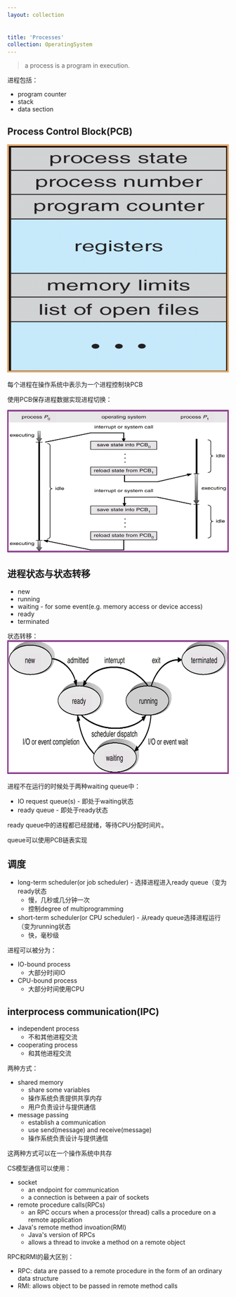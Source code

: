 ```yaml
---
layout: collection


title: 'Processes'
collection: OperatingSystem
---
```


>a process is a program in execution.

进程包括：
- program counter
- stack
- data section

## Process Control Block(PCB)

![3-2](./_img/3-2.png)

每个进程在操作系统中表示为一个进程控制块PCB

使用PCB保存进程数据实现进程切换：

![3-3](./_img/3-3.png)

## 进程状态与状态转移

- new
- running
- waiting - for some event(e.g. memory access or device access)
- ready
- terminated


状态转移：
![3-1](./_img/3-1.png)

进程不在运行的时候处于两种waiting queue中：
- IO request queue(s) - 即处于waiting状态
- ready queue - 即处于ready状态

ready queue中的进程都已经就绪，等待CPU分配时间片。

queue可以使用PCB链表实现

## 调度

- long-term scheduler(or job scheduler) - 选择进程进入ready queue（变为ready状态
  - 慢，几秒或几分钟一次
  - 控制degree of multiprogramming
- short-term scheduler(or CPU scheduler) - 从ready queue选择进程运行（变为running状态
  - 快，毫秒级

进程可以被分为：
- IO-bound process
  - 大部分时间IO
- CPU-bound process
  - 大部分时间使用CPU

## interprocess communication(IPC)

- independent process
  - 不和其他进程交流
- cooperating process
  - 和其他进程交流

两种方式：
- shared memory
  - share some variables
  - 操作系统负责提供共享内存
  - 用户负责设计与提供通信
- message passing
  - establish a communication
  - use send(message) and receive(message)
  - 操作系统负责设计与提供通信

这两种方式可以在一个操作系统中共存

CS模型通信可以使用：
- socket
  - an endpoint for communication
  - a connection is between a pair of sockets
- remote procedure calls(RPCs)
  - an RPC occurs when a process(or thread) calls a procedure on a remote application
- Java's remote method invoation(RMI)
  - Java's version of RPCs
  - allows a thread to invoke a method on a remote object

RPC和RMI的最大区别：
- RPC: data are passed to a remote procedure in the form of an ordinary data structure
- RMI: allows object to be passed in remote method calls


